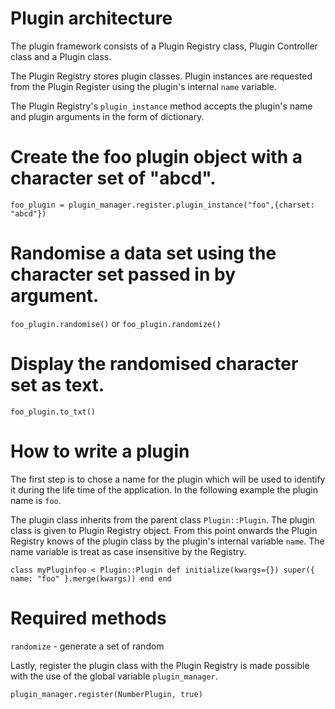 Plugin architecture
===================

The plugin framework consists of a Plugin Registry class, Plugin
Controller class and a Plugin class.

The Plugin Registry stores plugin classes.  Plugin instances are requested
from the Plugin Register using the plugin's internal `name` variable.

The Plugin Registry's `plugin_instance` method accepts the plugin's name
and plugin arguments in the form of dictionary.

# Create the foo plugin object with a character set of "abcd".
`foo_plugin = plugin_manager.register.plugin_instance("foo",{charset: "abcd"})`

# Randomise a data set using the character set passed in by argument.
`foo_plugin.randomise()`
or
`foo_plugin.randomize()`

# Display the randomised character set as text.
`foo_plugin.to_txt()`



How to write a plugin
======================

The first step is to chose a name for the plugin which will be used to
identify it during the life time of the application.  In the following
example the plugin name is `foo`.

The plugin class inherits from the parent class `Plugin::Plugin`.
The plugin class is given to Plugin Registry object.  From this point
onwards the Plugin Registry knows of the plugin class by the plugin's
internal variable `name`.  The name variable is treat as case insensitive
by the Registry.

`class myPluginfoo < Plugin::Plugin
    def initialize(kwargs={})
        super({ name: "foo" }.merge(kwargs))
    end
end`

Required methods
================

`randomize` - generate a set of random


Lastly, register the plugin class with the Plugin Registry is made possible
with the use of the global variable `plugin_manager`.

`plugin_manager.register(NumberPlugin, true)`

